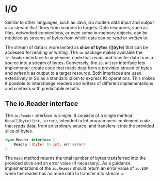 # I/O

Similar to other languages, such as Java, Go models data input and output as a stream that flows from sources to targets.
Data resources, such as files, networked connections, or even some in-memory objects, can be modeled as streams of bytes from which data can be *read* or *written* to.

The stream of data is represented as **slice of bytes** (**[]byte**) that can be accessed for reading or writing.
The `io` package makes available the `io.Reader` interface to implement code that *reads* and transfer data from a source into a stream of bytes.
Conversely, the `io.Writer` interface lets implementer create code that reads data from a provided stream of bytes and *writes* it as output to a target resource.
Both interfaces are used extensively in Go as a standard idiom to express IO operations.
This makes it possible to interchange readers and writers of different implementations and contexts with predictable results.

## The io.Reader interface

The `io.Reader` interface is simple.
It consists of a single method `Reaa([]byte)(int, error)`, intended to let programmers implement code that *reads* data, from an arbitrary source, and transfers it into the provided slice of bytes.
```go
type Reader interface {
	Read(p []byte) (n int, err error)
}
```
The `Read` method returns the total number of bytes transferred into the provided slice and an error value (if necessary).
As a guidance, implementations of the `io.Reader` should return an error value of `io.EOF` when the reader has no more data to transfer into stream `p`.
